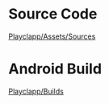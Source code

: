 # Source Code

[Playclapp/Assets/Sources](Playclapp/Assets/Sources)

# Android Build

[Playclapp/Builds](Playclapp/Builds)
